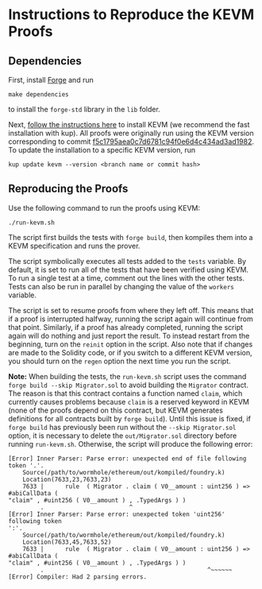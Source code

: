 # Instructions to Reproduce the KEVM Proofs

## Dependencies

First, install [Forge](https://github.com/foundry-rs/foundry/tree/master/forge) and run

```
make dependencies
```

to install the `forge-std` library in the `lib` folder.

Next, [follow the instructions here](https://github.com/runtimeverification/evm-semantics/) to install KEVM (we recommend the fast installation with kup). All proofs were originally run using the KEVM version corresponding to commit [f5c1795aea0c7d6781c94f0e6d4c434ad3ad1982](https://github.com/runtimeverification/evm-semantics/commit/f5c1795aea0c7d6781c94f0e6d4c434ad3ad1982). To update the installation to a specific KEVM version, run

```
kup update kevm --version <branch name or commit hash>
```

## Reproducing the Proofs

Use the following command to run the proofs using KEVM:

```
./run-kevm.sh
```

The script first builds the tests with `forge build`, then kompiles them into a KEVM specification and runs the prover.

The script symbolically executes all tests added to the `tests` variable. By default, it is set to run all of the tests that have been verified using KEVM. To run a single test at a time, comment out the lines with the other tests. Tests can also be run in parallel by changing the value of the `workers` variable.

The script is set to resume proofs from where they left off. This means that if a proof is interrupted halfway, running the script again will continue from that point. Similarly, if a proof has already completed, running the script again will do nothing and just report the result. To instead restart from the beginning, turn on the `reinit` option in the script. Also note that if changes are made to the Solidity code, or if you switch to a different KEVM version, you should turn on the `regen` option the next time you run the script.

**Note:** When building the tests, the `run-kevm.sh` script uses the command `forge build --skip Migrator.sol` to avoid building the `Migrator` contract. The reason is that this contract contains a function named `claim`, which currently causes problems because `claim` is a reserved keyword in KEVM (none of the proofs depend on this contract, but KEVM generates definitions for all contracts built by `forge build`). Until this issue is fixed, if `forge build` has previously been run without the `--skip Migrator.sol` option, it is necessary to delete the `out/Migrator.sol` directory before running `run-kevm.sh`. Otherwise, the script will produce the following error:
```
[Error] Inner Parser: Parse error: unexpected end of file following token '.'.
	Source(/path/to/wormhole/ethereum/out/kompiled/foundry.k)
	Location(7633,23,7633,23)
	7633 |	    rule  ( Migrator . claim ( V0__amount : uint256 ) => #abiCallData (
"claim" , #uint256 ( V0__amount ) , .TypedArgs ) )
	     .	                      ^
[Error] Inner Parser: Parse error: unexpected token 'uint256' following token
':'.
	Source(/path/to/wormhole/ethereum/out/kompiled/foundry.k)
	Location(7633,45,7633,52)
	7633 |	    rule  ( Migrator . claim ( V0__amount : uint256 ) => #abiCallData (
"claim" , #uint256 ( V0__amount ) , .TypedArgs ) )
	     .	                                            ^~~~~~~
[Error] Compiler: Had 2 parsing errors.
```